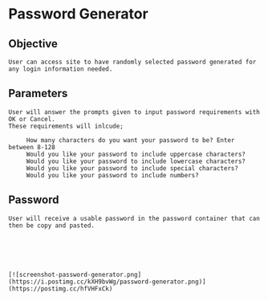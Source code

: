 # Password Generator
## Objective

    User can access site to have randomly selected password generated for any login information needed.

## Parameters

    User will answer the prompts given to input password requirements with OK or Cancel.
    These requirements will inlcude;

         How many characters do you want your password to be? Enter between 8-128
         Would you like your password to include uppercase characters?
         Would you like your password to include lowercase characters?
         Would you like your password to include special characters?
         Would you like your password to include numbers?

## Password

    User will receive a usable password in the password container that can then be copy and pasted. 






    [![screenshot-password-generator.png](https://i.postimg.cc/kXH9bvWg/password-generator.png)](https://postimg.cc/hfVHFxCk)


